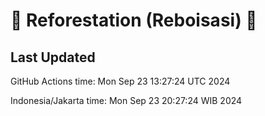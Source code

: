 
# 🌳 Reforestation (Reboisasi) 🌲

## Last Updated

GitHub Actions time: Mon Sep 23 13:27:24 UTC 2024

Indonesia/Jakarta time: Mon Sep 23 20:27:24 WIB 2024
